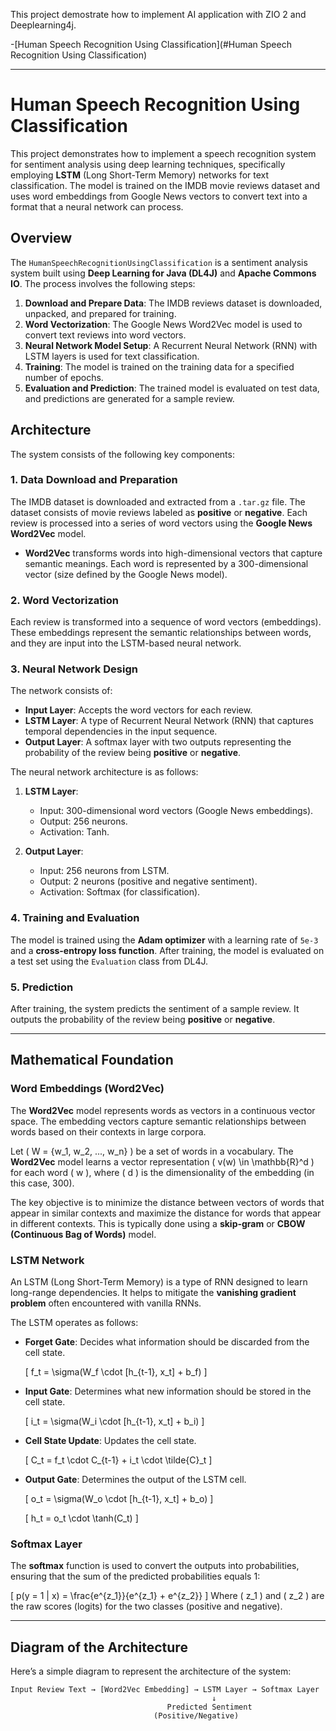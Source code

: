 This project demostrate how to implement AI application with ZIO 2 and Deeplearning4j.

-[Human Speech Recognition Using Classification](#Human Speech Recognition Using Classification)

---

# Human Speech Recognition Using Classification

This project demonstrates how to implement a speech recognition system for sentiment analysis using deep learning techniques, specifically employing **LSTM** (Long Short-Term Memory) networks for text classification. The model is trained on the IMDB movie reviews dataset and uses word embeddings from Google News vectors to convert text into a format that a neural network can process.

## Overview

The `HumanSpeechRecognitionUsingClassification` is a sentiment analysis system built using **Deep Learning for Java (DL4J)** and **Apache Commons IO**. The process involves the following steps:

1. **Download and Prepare Data**: The IMDB reviews dataset is downloaded, unpacked, and prepared for training.
2. **Word Vectorization**: The Google News Word2Vec model is used to convert text reviews into word vectors.
3. **Neural Network Model Setup**: A Recurrent Neural Network (RNN) with LSTM layers is used for text classification.
4. **Training**: The model is trained on the training data for a specified number of epochs.
5. **Evaluation and Prediction**: The trained model is evaluated on test data, and predictions are generated for a sample review.

## Architecture

The system consists of the following key components:

### 1. **Data Download and Preparation**

The IMDB dataset is downloaded and extracted from a `.tar.gz` file. The dataset consists of movie reviews labeled as **positive** or **negative**. Each review is processed into a series of word vectors using the **Google News Word2Vec** model.

- **Word2Vec** transforms words into high-dimensional vectors that capture semantic meanings. Each word is represented by a 300-dimensional vector (size defined by the Google News model).

### 2. **Word Vectorization**

Each review is transformed into a sequence of word vectors (embeddings). These embeddings represent the semantic relationships between words, and they are input into the LSTM-based neural network.

### 3. **Neural Network Design**

The network consists of:

- **Input Layer**: Accepts the word vectors for each review.
- **LSTM Layer**: A type of Recurrent Neural Network (RNN) that captures temporal dependencies in the input sequence.
- **Output Layer**: A softmax layer with two outputs representing the probability of the review being **positive** or **negative**.

The neural network architecture is as follows:

1. **LSTM Layer**:
    - Input: 300-dimensional word vectors (Google News embeddings).
    - Output: 256 neurons.
    - Activation: Tanh.

2. **Output Layer**:
    - Input: 256 neurons from LSTM.
    - Output: 2 neurons (positive and negative sentiment).
    - Activation: Softmax (for classification).

### 4. **Training and Evaluation**

The model is trained using the **Adam optimizer** with a learning rate of `5e-3` and a **cross-entropy loss function**. After training, the model is evaluated on a test set using the `Evaluation` class from DL4J.

### 5. **Prediction**

After training, the system predicts the sentiment of a sample review. It outputs the probability of the review being **positive** or **negative**.

---

## Mathematical Foundation

### Word Embeddings (Word2Vec)

The **Word2Vec** model represents words as vectors in a continuous vector space. The embedding vectors capture semantic relationships between words based on their contexts in large corpora.

Let \( W = \{w_1, w_2, ..., w_n\} \) be a set of words in a vocabulary. The **Word2Vec** model learns a vector representation \( v(w) \in \mathbb{R}^d \) for each word \( w \), where \( d \) is the dimensionality of the embedding (in this case, 300).

The key objective is to minimize the distance between vectors of words that appear in similar contexts and maximize the distance for words that appear in different contexts. This is typically done using a **skip-gram** or **CBOW (Continuous Bag of Words)** model.

### LSTM Network

An LSTM (Long Short-Term Memory) is a type of RNN designed to learn long-range dependencies. It helps to mitigate the **vanishing gradient problem** often encountered with vanilla RNNs.

The LSTM operates as follows:

- **Forget Gate**: Decides what information should be discarded from the cell state.

  \[
  f_t = \sigma(W_f \cdot [h_{t-1}, x_t] + b_f)
  \]

- **Input Gate**: Determines what new information should be stored in the cell state.

  \[
  i_t = \sigma(W_i \cdot [h_{t-1}, x_t] + b_i)
  \]

- **Cell State Update**: Updates the cell state.

  \[
  C_t = f_t \cdot C_{t-1} + i_t \cdot \tilde{C}_t
  \]

- **Output Gate**: Determines the output of the LSTM cell.

  \[
  o_t = \sigma(W_o \cdot [h_{t-1}, x_t] + b_o)
  \]

  \[
  h_t = o_t \cdot \tanh(C_t)
  \]

### Softmax Layer

The **softmax** function is used to convert the outputs into probabilities, ensuring that the sum of the predicted probabilities equals 1:

\[
p(y = 1 | x) = \frac{e^{z_1}}{e^{z_1} + e^{z_2}}
\]
Where \( z_1 \) and \( z_2 \) are the raw scores (logits) for the two classes (positive and negative).

---

## Diagram of the Architecture

Here’s a simple diagram to represent the architecture of the system:

```plaintext
Input Review Text → [Word2Vec Embedding] → LSTM Layer → Softmax Layer
                                             ↓
                                   Predicted Sentiment
                                (Positive/Negative)
